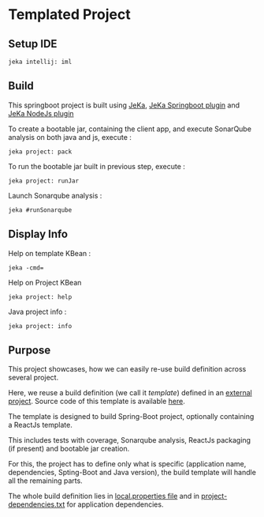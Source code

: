 # Templated Project

## Setup IDE

```shell
jeka intellij: iml
```

## Build

This springboot project is built using [JeKa](https://jeka.dev), [JeKa Springboot plugin](https://github.com/jeka-dev/jeka/tree/master/plugins/dev.jeka.plugins.springboot)
and [JeKa NodeJs plugin](https://github.com/jeka-dev/jeka/tree/master/plugins/dev.jeka.plugins.nodejs)

To create a bootable jar, containing the client app, and execute SonarQube analysis on both java and js, execute :
```shell
jeka project: pack
```

To run the bootable jar built in previous step, execute :
```shell
jeka project: runJar
```

Launch Sonarqube analysis :
```shell
jeka #runSonarqube
```

## Display Info

Help on template KBean :
```shell
jeka -cmd=
```

Help on Project KBean
```shell
jeka project: help
```

Java project info :
```shell
jeka project: info
```

## Purpose

This project showcases, how we can easily re-use build definition across several project.

Here, we reuse a build definition (we call it *template*) defined in an [external project](https://github.com/jeka-dev/template-examples).
Source code of this template is available [here](https://github.com/jeka-dev/template-examples/blob/master/src/main/java/dev/jeka/examples/templates/SpringBootTemplateBuild.java).

The template is designed to build Spring-Boot project, optionally containing a ReactJs template.

This includes tests with coverage, Sonarqube analysis, ReactJs packaging (if present) and bootable jar creation.

For this, the project has to define only what is specific (application name, dependencies, Spting-Boot and Java version),
the build template will handle all the remaining parts.

The whole build definition lies in [local.properties file](local.properties) 
and in [project-dependencies.txt](project-dependencies.txt) for application dependencies.

